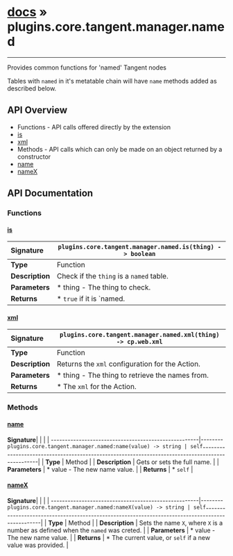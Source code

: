 # [docs](index.md) » plugins.core.tangent.manager.named
---

Provides common functions for 'named' Tangent nodes

Tables with `named` in it's metatable chain will have `name` methods added
as described below.

## API Overview
* Functions - API calls offered directly by the extension
 * [is](#is)
 * [xml](#xml)
* Methods - API calls which can only be made on an object returned by a constructor
 * [name](#name)
 * [nameX](#namex)

## API Documentation

### Functions

#### [is](#is)
| <span style="float: left;">**Signature**</span> | <span style="float: left;">`plugins.core.tangent.manager.named.is(thing) -> boolean` </span>                                                          |
| -----------------------------------------------------|---------------------------------------------------------------------------------------------------------|
| **Type**                                             | Function                                                                                         |
| **Description**                                      | Check if the `thing` is a `named` table.                                                                                         |
| **Parameters**                                       | * thing     - The thing to check.                                       |
| **Returns**                                          | * `true` if it is `named.                                                |

#### [xml](#xml)
| <span style="float: left;">**Signature**</span> | <span style="float: left;">`plugins.core.tangent.manager.named.xml(thing) -> cp.web.xml` </span>                                                          |
| -----------------------------------------------------|---------------------------------------------------------------------------------------------------------|
| **Type**                                             | Function                                                                                         |
| **Description**                                      | Returns the `xml` configuration for the Action.                                                                                         |
| **Parameters**                                       | * thing     - The thing to retrieve the names from.                                       |
| **Returns**                                          | * The `xml` for the Action.                                                |

### Methods

#### [name](#name)
| <span style="float: left;">**Signature**</span> | <span style="float: left;">`plugins.core.tangent.manager.named:name(value) -> string | self` </span>                                                          |
| -----------------------------------------------------|---------------------------------------------------------------------------------------------------------|
| **Type**                                             | Method                                                                                         |
| **Description**                                      | Gets or sets the full name.                                                                                         |
| **Parameters**                                       | * value - The new name value.                                       |
| **Returns**                                          | * `self`                                                |

#### [nameX](#namex)
| <span style="float: left;">**Signature**</span> | <span style="float: left;">`plugins.core.tangent.manager.named:nameX(value) -> string | self` </span>                                                          |
| -----------------------------------------------------|---------------------------------------------------------------------------------------------------------|
| **Type**                                             | Method                                                                                         |
| **Description**                                      | Sets the name `X`, where `X` is a number as defined when the `named` was creted.                                                                                         |
| **Parameters**                                       | * value - The new name value.                                       |
| **Returns**                                          | * The current value, or `self` if a new value was provided.                                                |

